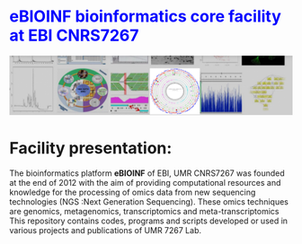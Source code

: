 # <span style="color:blue">eBIOINF bioinformatics core facility at EBI CNRS7267</span>

![](https://github.com/UMR-CNRS-7267/.github/blob/main/profile/LOGO.jpg)

# Facility presentation:

The bioinformatics platform **eBIOINF** of EBI, UMR CNRS7267 was founded at the end of 2012 with the aim of providing computational resources and knowledge  for the processing of omics data from new sequencing technologies (NGS :Next Generation Sequencing).
These omics techniques are genomics, metagenomics, transcriptomics and meta-transcriptomics
This repository contains codes, programs and scripts developed or used in various projects and publications of UMR 7267 Lab.





